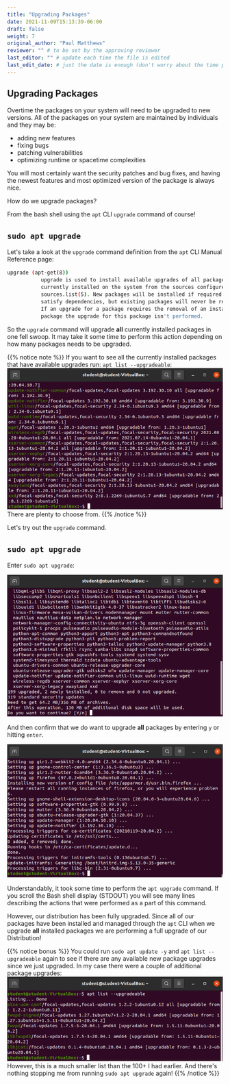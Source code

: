 ```yaml
---
title: "Upgrading Packages"
date: 2021-11-09T15:13:39-06:00
draft: false
weight: 7
original_author: "Paul Matthews" 
reviewer: "" # to be set by the approving reviewer
last_editor: "" # update each time the file is edited
last_edit_date: # just the date is enough (don't worry about the time portion)
---
```


## Upgrading Packages

Overtime the packages on your system will need to be upgraded to new versions. All of the packages on your system are maintained by individuals and they may be:

- adding new features
- fixing bugs
- patching vulnerabilities
- optimizing runtime or spacetime complexities

You will most certainly want the security patches and bug fixes, and having the newest features and most optimized version of the package is always nice.

How do we upgrade packages?

From the bash shell using the `apt` CLI `upgrade` command of course!

## `sudo apt upgrade`

Let's take a look at the `upgrade` command definition from the `apt` CLI Manual Reference page:

```bash
upgrade (apt-get(8))
           upgrade is used to install available upgrades of all packages
           currently installed on the system from the sources configured via
           sources.list(5). New packages will be installed if required to
           satisfy dependencies, but existing packages will never be removed.
           If an upgrade for a package requires the removal of an installed
           package the upgrade for this package isn't performed.
```

So the `upgrade` command will upgrade **all** currently installed packages in one fell swoop. It may take it some time to perform this action depending on how many packages needs to be upgraded.

{{% notice note %}}
If you want to see all the currently installed packages that have available upgrades run: `apt list --upgradeable`:
![apt list --upgradeable](pictures/apt-list-upgradeable.png?classes=border)
There are plenty to choose from.
{{% /notice %}}

Let's try out the `upgrade` command.

## `sudo apt upgrade`

Enter `sudo apt upgrade`:

![sudo apt upgrade confirm](pictures/apt-upgrade-confirm.png?classes=border)

And then confirm that we do want to upgrade **all** packages by entering `y` or hitting `enter`.

![sudo apt upgrade](pictures/apt-upgrade.png?classes=border)

Understandably, it took some time to perform the `apt upgrade` command. If you scroll the Bash shell display (STDOUT) you will see many lines describing the actions that were performed as a part of this command.

However, our distribution has been fully upgraded. Since all of our packages have been installed and managed through the `apt` CLI when we upgrade **all** installed packages we are performing a full upgrade of our Distribution!

{{% notice bonus %}}
You could run `sudo apt update -y` and `apt list --upgradeable` again to see if there are any available new package upgrades since we just upgraded. In my case there were a couple of additional package upgrades:
![small apt list --upgradeable](pictures/small-apt-list-upgradeable.png?classes=border)
However, this is a much smaller list than the 100+ I had earlier. And there's nothing stopping me from running `sudo apt upgrade` again!
{{% /notice %}}